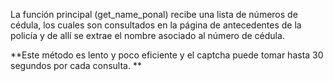 La función principal (get_name_ponal) recibe una lista de números de cédula, los cuales son consultados en la página de antecedentes de la policía y de allí se extrae el nombre asociado al número de cédula. 

**Este método es lento y poco eficiente y el captcha puede tomar hasta 30 segundos por cada consulta. **

